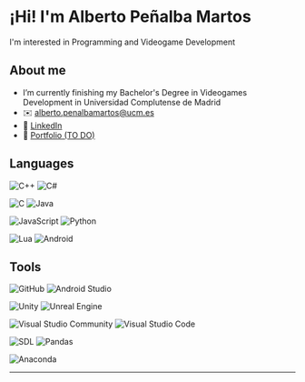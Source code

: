 # ¡Hi! I'm Alberto Peñalba Martos  
I'm interested in Programming and Videogame Development  

## About me  
- I’m currently finishing my Bachelor's Degree in Videogames Development in Universidad Complutense de Madrid
- ✉️ alberto.penalbamartos@ucm.es  
- 💼 [LinkedIn](https://www.linkedin.com/in/alberto-pe%C3%B1alba-martos-585775335/)  
- 📌 [Portfolio (TO DO)](https://albpenal.github.io/)  

## Languages  
![C++](https://img.shields.io/badge/C++-00599C?style=for-the-badge&logo=cplusplus&logoColor=white)
![C#](https://img.shields.io/badge/C%23-239120?style=for-the-badge&logo=csharp&logoColor=white)

![C](https://img.shields.io/badge/C-00599C?style=for-the-badge&logo=c&logoColor=white)
![Java](https://img.shields.io/badge/Java-ED8B00?style=for-the-badge&logo=openjdk&logoColor=white)

![JavaScript](https://img.shields.io/badge/JavaScript-F7DF1E?style=for-the-badge&logo=javascript&logoColor=black)
![Python](https://img.shields.io/badge/Python-3776AB?style=for-the-badge&logo=python&logoColor=white)

![Lua](https://img.shields.io/badge/Lua-2C2D72?style=for-the-badge&logo=lua&logoColor=white)
![Android](https://img.shields.io/badge/Android-3DDC84?style=for-the-badge&logo=android&logoColor=white)

## Tools  
![GitHub](https://img.shields.io/badge/GitHub-181717?style=for-the-badge&logo=github&logoColor=white)
![Android Studio](https://img.shields.io/badge/Android%20Studio-3DDC84?style=for-the-badge&logo=android-studio&logoColor=white)

![Unity](https://img.shields.io/badge/Unity-100000?style=for-the-badge&logo=unity&logoColor=white)
![Unreal Engine](https://img.shields.io/badge/Unreal_Engine-000?style=for-the-badge&logo=unreal-engine&logoColor=white)

![Visual Studio Community](https://img.shields.io/badge/Visual%20Studio-5C2D91?style=for-the-badge&logo=visual-studio&logoColor=white)
![Visual Studio Code](https://img.shields.io/badge/VS%20Code-007ACC?style=for-the-badge&logo=visual-studio-code&logoColor=white)

![SDL](https://img.shields.io/badge/SDL-075FE4?style=for-the-badge&logo=sdl&logoColor=white)
![Pandas](https://img.shields.io/badge/Pandas-150458?style=for-the-badge&logo=pandas&logoColor=white)

![Anaconda](https://img.shields.io/badge/Anaconda-44A833?style=for-the-badge&logo=anaconda&logoColor=white)

---
